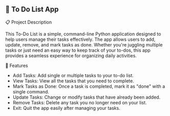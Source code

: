 ## 📝 To Do List App


📋 Project Description <br>

This To-Do List is a simple, command-line Python application designed to help users manage their tasks effectively. The app allows users to add, update, remove, and mark tasks as done. Whether you're juggling multiple tasks or just need an easy way to keep track of your to-dos, this app provides a seamless experience for organizing daily activities.

🚀 Features <br>

- Add Tasks: Add single or multiple tasks to your to-do list.
- View Tasks: View all the tasks that you need to complete.
- Mark Tasks as Done: Once a task is completed, mark it as "done" with a single command.
- Update Tasks: Change or modify tasks that have already been added.
- Remove Tasks: Delete any task you no longer need on your list.
- Exit: Quit the app easily after managing your tasks.

